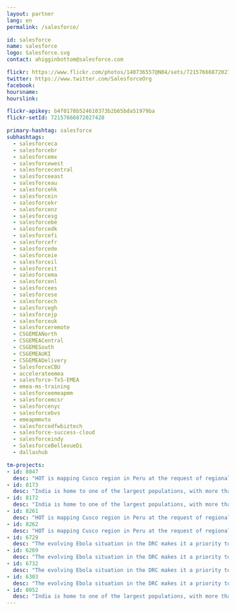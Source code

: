 ```yaml
---
layout: partner
lang: en
permalink: /salesforce/

id: salesforce
name: salesforce
logo: Salesforce.svg
contact: ahigginbottom@salesforce.com

flickr: https://www.flickr.com/photos/140736557@N04/sets/72157666872027428
twitter: https://www.twitter.com/SalesforceOrg
facebook:
hoursname:
hourslink:

flickr-apikey: b4f0178b524610373b2b65bda51979ba
flickr-setId: 72157666872027428

primary-hashtag: salesforce
subhashtags:
  - salesforceca
  - salesforcebr
  - salesforcemx
  - salesforcewest
  - salesforcecentral
  - salesforceeast
  - salesforceau
  - salesforcehk
  - salesforcein
  - salesforcekr
  - salesforcenz
  - salesforcesg
  - salesforcebe
  - salesforcedk
  - salesforcefi
  - salesforcefr
  - salesforcede
  - salesforceie
  - salesforceil
  - salesforceit
  - salesforcema
  - salesforcenl
  - salesforcees
  - salesforcese
  - salesforcech
  - salesforcegh
  - salesforcejp
  - salesforceuk
  - salesforceremote
  - CSGEMEANorth
  - CSGEMEACentral
  - CSGEMESouth
  - CSGEMEAUKI
  - CSGEMEADelivery
  - SalesforceCBU
  - accelerateemea
  - salesforce-TxS-EMEA
  - emea-ms-training
  - salesforceemeapmm
  - salesforcemcsr
  - salesforcenyc
  - salesforcebvs
  - emeapmmvto
  - salesforcedfwbiztech
  - salesforce-success-cloud
  - salesforceindy
  - SalesforceBellevueDi
  - dallashub

tm-projects:
- id: 8047
  desc: "HOT is mapping Cusco region in Peru at the request of regional government to support their COVID-19 response efforts. The maps will be used to provide cash transfers to families who are prevented from working by the quarantine and State of Emergency in Peru, and to provide nutrition and sanitation assistance."
- id: 8173
  desc: "India is home to one of the largest populations, with more than 4.1 million girls outside the classroom. Educate Girls are supporting 1.6 million girls in rural India to gain access to education, and you can help them by mapping and validating villages in rural India."
- id: 8172
  desc: "India is home to one of the largest populations, with more than 4.1 million girls outside the classroom. Educate Girls are supporting 1.6 million girls in rural India to gain access to education, and you can help them by mapping and validating villages in rural India."
- id: 8261
  desc: "HOT is mapping Cusco region in Peru at the request of regional government to support their COVID-19 response efforts. The maps will be used to provide cash transfers to families who are prevented from working by the quarantine and State of Emergency in Peru, and to provide nutrition and sanitation assistance."
- id: 8262
  desc: "HOT is mapping Cusco region in Peru at the request of regional government to support their COVID-19 response efforts. The maps will be used to provide cash transfers to families who are prevented from working by the quarantine and State of Emergency in Peru, and to provide nutrition and sanitation assistance."
- id: 6729
  desc: "The evolving Ebola situation in the DRC makes it a priority to map all tracks, pathways, health facilities and other infrastructure in towns and villages serving the borders. There is a severe lack of up-to-date and detailed maps of this area available to those involved in the fight to contain the potential outbreak."
- id: 6269
  desc: "The evolving Ebola situation in the DRC makes it a priority to map all tracks, pathways, health facilities and other infrastructure in towns and villages serving the borders. There is a severe lack of up-to-date and detailed maps of this area available to those involved in the fight to contain the potential outbreak."
- id: 6732
  desc: "The evolving Ebola situation in the DRC makes it a priority to map all tracks, pathways, health facilities and other infrastructure in towns and villages serving the borders. There is a severe lack of up-to-date and detailed maps of this area available to those involved in the fight to contain the potential outbreak."
- id: 6303
  desc: "The evolving Ebola situation in the DRC makes it a priority to map all tracks, pathways, health facilities and other infrastructure in towns and villages serving the borders. There is a severe lack of up-to-date and detailed maps of this area available to those involved in the fight to contain the potential outbreak."
- id: 8052
  desc: "India is home to one of the largest populations, with more than 4.1 million girls outside the classroom. Educate Girls are supporting 1.6 million girls in rural India to gain access to education, and you can help them by mapping and validating villages in rural India."
---
```

